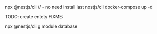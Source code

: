 npx @nestjs/cli // - no need install last nostjs/cli
docker-compose up -d

TODO: create entety
FIXME: 

npx @nestjs/cli g module database